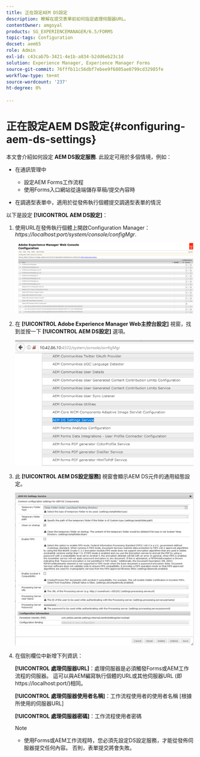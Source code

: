 ```yaml
---
title: 正在設定AEM DS設定
description: 瞭解在提交表單前如何指定處理伺服器URL。
contentOwner: amgoyal
products: SG_EXPERIENCEMANAGER/6.5/FORMS
topic-tags: Configuration
docset: aem65
role: Admin
exl-id: c43cab7b-3421-4e1b-a834-b2dd6eb23c1d
solution: Experience Manager, Experience Manager Forms
source-git-commit: 76fffb11c56dbf7ebee9f6805ae0799cd32985fe
workflow-type: tm+mt
source-wordcount: '237'
ht-degree: 0%

---
```


# 正在設定AEM DS設定{#configuring-aem-ds-settings}

本文會介紹如何設定 **AEM DS設定服務**. 此設定可用於多個情境，例如：

* 在通訊管理中

   * 設定AEM Forms工作流程
   * 使用Forms入口網站從遠端儲存草稿/提交內容時

* 在調適型表單中，適用於從發佈執行個體提交調適型表單的情況

以下是設定 **[!UICONTROL AEM DS設定]**：

1. 使用URL在發佈執行個體上開啟Configuration Manager：\
   *https://localhost:port/system/console/configMgr*.

   ![AEM Web主控台設定](assets/web_configuration_console_new.png)

1. 在 **[!UICONTROL Adobe Experience Manager Web主控台設定]** 視窗，找到並按一下 **[!UICONTROL AEM DS設定]** 選項。

   ![DS設定](assets/ds_settings_new.png)

1. 此 **[!UICONTROL AEM DS設定服務]** 視窗會顯示AEM DS元件的通用組態設定。

   ![DS設定服務](assets/ds_settings_service_new.png)

1. 在個別欄位中新增下列資訊：

   **[!UICONTROL 處理伺服器URL]**：處理伺服器是必須觸發Forms或AEM工作流程的伺服器。 這可以與AEM編寫執行個體的URL或其他伺服器URL (即https://localhost:port/)相同。

   **[!UICONTROL 處理伺服器使用者名稱]**：工作流程使用者的使用者名稱 [根據所使用的伺服器URL]

   **[!UICONTROL 處理伺服器密碼]**：工作流程使用者密碼

   >[!NOTE]
   >
   >
   >    
   >    
   >    * 使用Forms或AEM工作流程時，您必須先設定DS設定服務，才能從發佈伺服器提交任何內容。 否則，表單提交將會失敗。
   >    
   >
